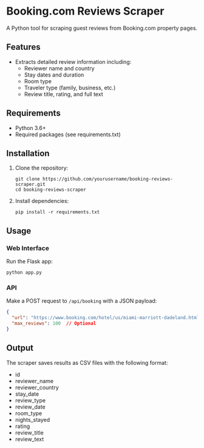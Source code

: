 # Booking.com Reviews Scraper

A Python tool for scraping guest reviews from Booking.com property pages.

## Features

- Extracts detailed review information including:
  - Reviewer name and country
  - Stay dates and duration
  - Room type
  - Traveler type (family, business, etc.)
  - Review title, rating, and full text

## Requirements

- Python 3.6+
- Required packages (see requirements.txt)

## Installation

1. Clone the repository:
   ```
   git clone https://github.com/yourusername/booking-reviews-scraper.git
   cd booking-reviews-scraper
   ```

2. Install dependencies:
   ```
   pip install -r requirements.txt
   ```

## Usage

### Web Interface

Run the Flask app:
```
python app.py
```

### API

Make a POST request to `/api/booking` with a JSON payload:
```json
{
  "url": "https://www.booking.com/hotel/us/miami-marriott-dadeland.html",
  "max_reviews": 100  // Optional
}
```

## Output

The scraper saves results as CSV files with the following format:
- id
- reviewer_name
- reviewer_country
- stay_date
- review_type
- review_date
- room_type
- nights_stayed
- rating
- review_title
- review_text
